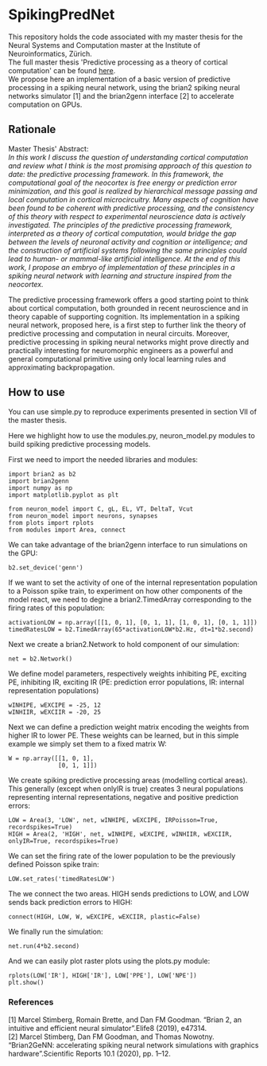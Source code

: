 # SpikingPredNet

This repository holds the code associated with my master thesis for the Neural Systems and Computation master at the Institute of Neuroinformatics, Zürich. <br>
The full master thesis 'Predictive processing as a theory of cortical computation' can be found [here](https://drive.google.com/file/d/10IlbAAJgDBCdhrmDhMqLsdihk7iuAW1R/view?usp=sharing). <br>
We propose here an implementation of a basic version of predictive processing in a spiking neural network, using the brian2 spiking neural networks simulator \[1\] and the brian2genn interface \[2\] to accelerate computation on GPUs.

## Rationale
Master Thesis' Abstract:<br>
_In this work I discuss the question of understanding cortical computation and review what I think is the most promising approach of this question to date: the predictive processing framework. In this framework, the computational goal of the neocortex is free energy or prediction error minimization, and this goal is realized by hierarchical message passing and local computation in cortical microcircuitry. Many aspects of cognition have been found to be coherent with predictive processing, and the consistency of this theory with respect to experimental neuroscience data is actively investigated. The principles of the predictive processing framework, interpreted as a theory of cortical computation, would bridge the gap between the levels of neuronal activity and cognition or intelligence; and the construction of artificial systems following the same principles could lead to human- or mammal-like artificial intelligence. At the end of this work, I propose an embryo of implementation of these principles in a spiking neural network with learning and structure inspired from the neocortex._

The predictive processing framework offers a good starting point to think about cortical computation, both grounded in recent neuroscience and in theory capable of supporting cognition. Its implementation in a spiking neural network, proposed here, is a first step to further link the theory of predictive processing and computation in neural circuits. Moreover, predictive processing in spiking neural networks might prove directly and practically interesting for neuromorphic engineers as a powerful and general computational primitive using only local learning rules and approximating backpropagation. 

## How to use
You can use simple.py to reproduce experiments presented in section VII of the master thesis. 

Here we highlight how to use the modules.py, neuron_model.py modules to build spiking predictive processing models. 

First we need to import the needed libraries and modules:
```
import brian2 as b2 
import brian2genn 
import numpy as np 
import matplotlib.pyplot as plt 

from neuron_model import C, gL, EL, VT, DeltaT, Vcut
from neuron_model import neurons, synapses
from plots import rplots
from modules import Area, connect 
```

We can take advantage of the brian2genn interface to run simulations on the GPU:
```
b2.set_device('genn')
```

If we want to set the activity of one of the internal representation population
to a Poisson spike train, to experiment on how other components of the model
react, we need to degine a brian2.TimedArray corresponding to the firing rates
of this population:
```
activationLOW = np.array([[1, 0, 1], [0, 1, 1], [1, 0, 1], [0, 1, 1]])
timedRatesLOW = b2.TimedArray(65*activationLOW*b2.Hz, dt=1*b2.second)
```

Next we create a brian2.Network to hold component of our simulation:
```
net = b2.Network()
```

We define model parameters, respectively weights inhibiting PE, exciting PE, inhibiting IR, exciting IR
(PE: prediction error populations, IR: internal representation populations)
```
wINHIPE, wEXCIPE = -25, 12
wINHIIR, wEXCIIR = -20, 25
```

Next we can define a prediction weight matrix encoding the weights from higher IR to lower PE. These weights can be learned, but in this simple example we simply set them to a fixed matrix W:
```
W = np.array([[1, 0, 1], 
              [0, 1, 1]])
```

We create spiking predictive processing areas (modelling cortical areas). This generally (except when onlyIR is true) creates 3 neural populations representing internal representations, negative and positive prediction errors:
```
LOW = Area(3, 'LOW', net, wINHIPE, wEXCIPE, IRPoisson=True, recordspikes=True)
HIGH = Area(2, 'HIGH', net, wINHIPE, wEXCIPE, wINHIIR, wEXCIIR, onlyIR=True, recordspikes=True)
```

We can set the firing rate of the lower population to be the previously defined Poisson spike train:
```
LOW.set_rates('timedRatesLOW')
```

The we connect the two areas. HIGH sends predictions to LOW, and LOW sends back prediction errors to HIGH:
```
connect(HIGH, LOW, W, wEXCIPE, wEXCIIR, plastic=False)
```

We finally run the simulation:
```
net.run(4*b2.second)
```

And we can easily plot raster plots using the plots.py module:
```
rplots(LOW['IR'], HIGH['IR'], LOW['PPE'], LOW['NPE'])
plt.show()
```

### References
\[1\] Marcel Stimberg, Romain Brette, and Dan FM Goodman. “Brian 2, an intuitive and efficient neural simulator”.Elife8 (2019), e47314.<br>
\[2\] Marcel Stimberg, Dan FM Goodman, and Thomas Nowotny. “Brian2GeNN: accelerating spiking neural network simulations with graphics hardware”.Scientific Reports 10.1 (2020), pp. 1–12.
